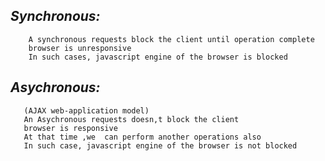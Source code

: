 ## _Synchronous:_

        A synchronous requests block the client until operation complete
        browser is unresponsive
        In such cases, javascript engine of the browser is blocked

## _Asychronous:_

       (AJAX web-application model)
       An Asychronous requests doesn,t block the client
       browser is responsive
       At that time ,we  can perform another operations also
       In such case, javascript engine of the browser is not blocked
